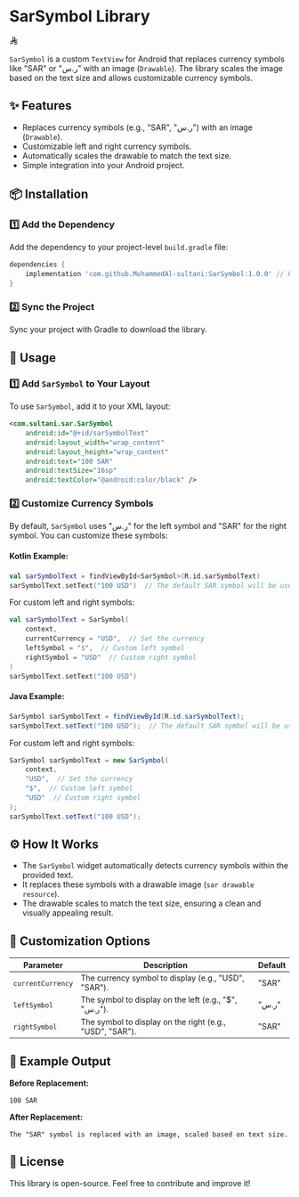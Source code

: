 # SarSymbol Library
![SarSymbol Image](sar2.png)

`SarSymbol` is a custom `TextView` for Android that replaces currency symbols like "SAR" or "ر.س" with an image (`Drawable`). The library scales the image based on the text size and allows customizable currency symbols.

## ✨ Features

- Replaces currency symbols (e.g., "SAR", "ر.س") with an image (`Drawable`).
- Customizable left and right currency symbols.
- Automatically scales the drawable to match the text size.
- Simple integration into your Android project.

## 📦 Installation

### 1️⃣ Add the Dependency

Add the dependency to your project-level `build.gradle` file:

```gradle
dependencies {
    implementation 'com.github.MohammedAl-sultani:SarSymbol:1.0.0' // Replace with the latest version
}
```

### 2️⃣ Sync the Project

Sync your project with Gradle to download the library.

## 🚀 Usage

### 1️⃣ Add `SarSymbol` to Your Layout

To use `SarSymbol`, add it to your XML layout:

```xml
<com.sultani.sar.SarSymbol
    android:id="@+id/sarSymbolText"
    android:layout_width="wrap_content"
    android:layout_height="wrap_content"
    android:text="100 SAR"
    android:textSize="16sp"
    android:textColor="@android:color/black" />
```

### 2️⃣ Customize Currency Symbols

By default, `SarSymbol` uses "ر.س" for the left symbol and "SAR" for the right symbol. You can customize these symbols:

#### Kotlin Example:
```kotlin
val sarSymbolText = findViewById<SarSymbol>(R.id.sarSymbolText)
sarSymbolText.setText("100 USD")  // The default SAR symbol will be used
```

For custom left and right symbols:

```kotlin
val sarSymbolText = SarSymbol(
    context,
    currentCurrency = "USD",  // Set the currency
    leftSymbol = "$",  // Custom left symbol
    rightSymbol = "USD"  // Custom right symbol
)
sarSymbolText.setText("100 USD")
```

#### Java Example:
```java
SarSymbol sarSymbolText = findViewById(R.id.sarSymbolText);
sarSymbolText.setText("100 USD");  // The default SAR symbol will be used
```

For custom left and right symbols:

```java
SarSymbol sarSymbolText = new SarSymbol(
    context,
    "USD",  // Set the currency
    "$",  // Custom left symbol
    "USD"  // Custom right symbol
);
sarSymbolText.setText("100 USD");
```

## ⚙️ How It Works

- The `SarSymbol` widget automatically detects currency symbols within the provided text.
- It replaces these symbols with a drawable image (`sar drawable resource`).
- The drawable scales to match the text size, ensuring a clean and visually appealing result.

## 🔧 Customization Options

| Parameter       | Description                                          | Default |
|---------------|--------------------------------------------------|---------|
| `currentCurrency` | The currency symbol to display (e.g., "USD", "SAR"). | "SAR"   |
| `leftSymbol`    | The symbol to display on the left (e.g., "$", "ر.س"). | "ر.س"   |
| `rightSymbol`   | The symbol to display on the right (e.g., "USD", "SAR"). | "SAR"   |

## 📌 Example Output

**Before Replacement:**
```
100 SAR
```

**After Replacement:**
```
The "SAR" symbol is replaced with an image, scaled based on text size.
```

## 📜 License

This library is open-source. Feel free to contribute and improve it!

